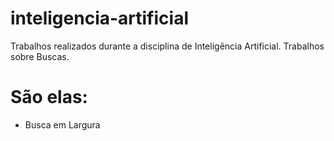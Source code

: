 # inteligencia-artificial
Trabalhos realizados durante a disciplina de Inteligẽncia Artificial.
Trabalhos sobre Buscas.
# São elas:
  * Busca em Largura
